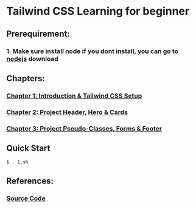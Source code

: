# Tailwind CSS Learning for beginner

## Prerequirement:
### 1. Make sure install node if you dont install, you can go to [nodejs](https://nodejs.org) download

## Chapters:
###  [Chapter 1: Introduction & Tailwind CSS Setup](lesson1/)
###  [Chapter 2: Project Header, Hero & Cards](lesson2/)
###  [Chapter 3: Project Pseudo-Classes, Forms & Footer](lesson2/)



## Quick Start
```
$ . 1.sh
```

## References:
### [Source Code](https://github.com/gitdagray/tailwind-css-course.git)